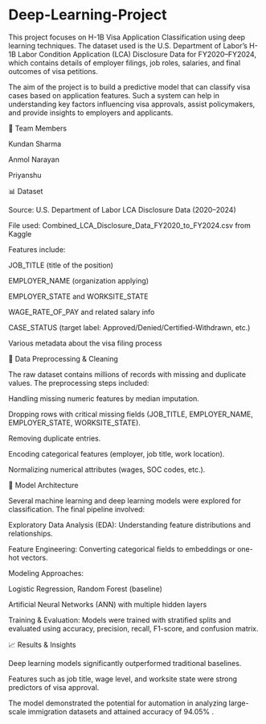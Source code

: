# Deep-Learning-Project
This project focuses on H-1B Visa Application Classification using deep learning techniques. The dataset used is the U.S. Department of Labor’s H-1B Labor Condition Application (LCA) Disclosure Data for FY2020–FY2024, which contains details of employer filings, job roles, salaries, and final outcomes of visa petitions.

The aim of the project is to build a predictive model that can classify visa cases based on application features. Such a system can help in understanding key factors influencing visa approvals, assist policymakers, and provide insights to employers and applicants.

👥 Team Members

Kundan Sharma

Anmol Narayan

Priyanshu

📊 Dataset

Source: U.S. Department of Labor LCA Disclosure Data (2020–2024)

File used: Combined_LCA_Disclosure_Data_FY2020_to_FY2024.csv from Kaggle

Features include:

JOB_TITLE (title of the position)

EMPLOYER_NAME (organization applying)

EMPLOYER_STATE and WORKSITE_STATE

WAGE_RATE_OF_PAY and related salary info

CASE_STATUS (target label: Approved/Denied/Certified-Withdrawn, etc.)

Various metadata about the visa filing process

🧹 Data Preprocessing & Cleaning

The raw dataset contains millions of records with missing and duplicate values. The preprocessing steps included:

Handling missing numeric features by median imputation.

Dropping rows with critical missing fields (JOB_TITLE, EMPLOYER_NAME, EMPLOYER_STATE, WORKSITE_STATE).

Removing duplicate entries.

Encoding categorical features (employer, job title, work location).

Normalizing numerical attributes (wages, SOC codes, etc.).

🤖 Model Architecture

Several machine learning and deep learning models were explored for classification. The final pipeline involved:

Exploratory Data Analysis (EDA): Understanding feature distributions and relationships.

Feature Engineering: Converting categorical fields to embeddings or one-hot vectors.

Modeling Approaches:

Logistic Regression, Random Forest (baseline)

Artificial Neural Networks (ANN) with multiple hidden layers

Training & Evaluation: Models were trained with stratified splits and evaluated using accuracy, precision, recall, F1-score, and confusion matrix.

📈 Results & Insights

Deep learning models significantly outperformed traditional baselines.

Features such as job title, wage level, and worksite state were strong predictors of visa approval.

The model demonstrated the potential for automation in analyzing large-scale immigration datasets and attained accuracy of 94.05% .
